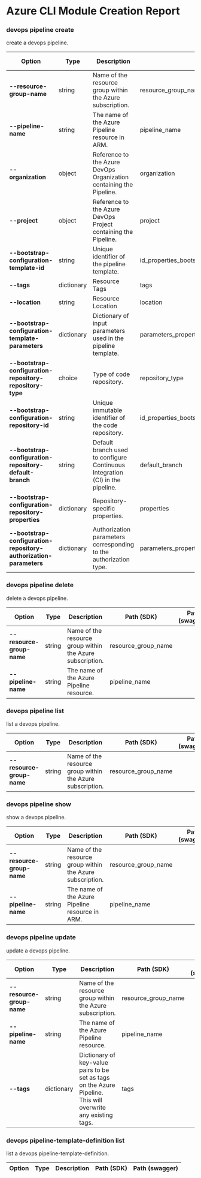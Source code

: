 # Azure CLI Module Creation Report

### devops pipeline create

create a devops pipeline.

|Option|Type|Description|Path (SDK)|Path (swagger)|
|------|----|-----------|----------|--------------|
|**--resource-group-name**|string|Name of the resource group within the Azure subscription.|resource_group_name|
|**--pipeline-name**|string|The name of the Azure Pipeline resource in ARM.|pipeline_name|
|**--organization**|object|Reference to the Azure DevOps Organization containing the Pipeline.|organization|
|**--project**|object|Reference to the Azure DevOps Project containing the Pipeline.|project|
|**--bootstrap-configuration-template-id**|string|Unique identifier of the pipeline template.|id_properties_bootstrap_configuration_template_id|
|**--tags**|dictionary|Resource Tags|tags|
|**--location**|string|Resource Location|location|
|**--bootstrap-configuration-template-parameters**|dictionary|Dictionary of input parameters used in the pipeline template.|parameters_properties_bootstrap_configuration_template_parameters|
|**--bootstrap-configuration-repository-repository-type**|choice|Type of code repository.|repository_type|
|**--bootstrap-configuration-repository-id**|string|Unique immutable identifier of the code repository.|id_properties_bootstrap_configuration_repository_id|
|**--bootstrap-configuration-repository-default-branch**|string|Default branch used to configure Continuous Integration (CI) in the pipeline.|default_branch|
|**--bootstrap-configuration-repository-properties**|dictionary|Repository-specific properties.|properties|
|**--bootstrap-configuration-repository-authorization-parameters**|dictionary|Authorization parameters corresponding to the authorization type.|parameters_properties_bootstrap_configuration_repository_authorization_parameters|
### devops pipeline delete

delete a devops pipeline.

|Option|Type|Description|Path (SDK)|Path (swagger)|
|------|----|-----------|----------|--------------|
|**--resource-group-name**|string|Name of the resource group within the Azure subscription.|resource_group_name|
|**--pipeline-name**|string|The name of the Azure Pipeline resource.|pipeline_name|
### devops pipeline list

list a devops pipeline.

|Option|Type|Description|Path (SDK)|Path (swagger)|
|------|----|-----------|----------|--------------|
|**--resource-group-name**|string|Name of the resource group within the Azure subscription.|resource_group_name|
### devops pipeline show

show a devops pipeline.

|Option|Type|Description|Path (SDK)|Path (swagger)|
|------|----|-----------|----------|--------------|
|**--resource-group-name**|string|Name of the resource group within the Azure subscription.|resource_group_name|
|**--pipeline-name**|string|The name of the Azure Pipeline resource in ARM.|pipeline_name|
### devops pipeline update

update a devops pipeline.

|Option|Type|Description|Path (SDK)|Path (swagger)|
|------|----|-----------|----------|--------------|
|**--resource-group-name**|string|Name of the resource group within the Azure subscription.|resource_group_name|
|**--pipeline-name**|string|The name of the Azure Pipeline resource.|pipeline_name|
|**--tags**|dictionary|Dictionary of key-value pairs to be set as tags on the Azure Pipeline. This will overwrite any existing tags.|tags|
### devops pipeline-template-definition list

list a devops pipeline-template-definition.

|Option|Type|Description|Path (SDK)|Path (swagger)|
|------|----|-----------|----------|--------------|